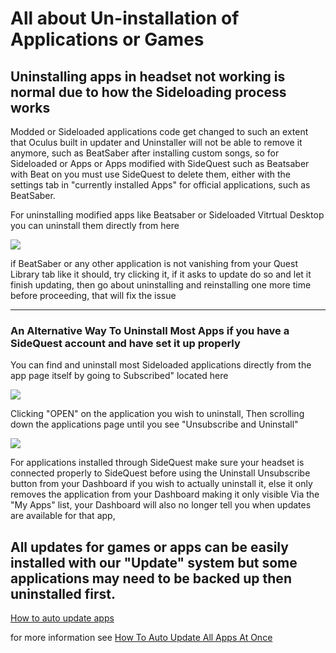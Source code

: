 # All about Un-installation of Applications or Games

## Uninstalling apps in headset not working is normal due to how the Sideloading process works



Modded or Sideloaded applications code get changed to such an extent that Oculus built in updater and Uninstaller will not be able to remove it anymore, such as BeatSaber after installing custom songs, so for Sideloaded or Apps or Apps modified with SideQuest such as Beatsaber with Beat on you must use SideQuest to delete them, either with the settings tab in "currently installed Apps" for official applications, such as BeatSaber.

For uninstalling modified apps like Beatsaber or Sideloaded Vitrtual Desktop you can uninstall them directly from here

![](https://cdn.discordapp.com/attachments/615234075778875453/689217003877433386/Screenshot_1396.png)

if BeatSaber or any other application is not vanishing from your Quest Library tab like it should, try clicking it, if it asks to update do so and let it finish updating, then go about uninstalling and reinstalling one more time before proceeding, that will fix the issue

----------------------------------------------------------------------------------------------------------------------------

### An Alternative Way To Uninstall Most Apps if you have a SideQuest account and have set it up properly

You can find and uninstall most Sideloaded applications directly from the app page itself by going to Subscribed" located here

![](https://cdn.discordapp.com/attachments/615234075778875453/689219814836928552/Screenshot_1398.png)

Clicking "OPEN" on the application you wish to uninstall, Then scrolling down the applications page until you see "Unsubscribe and Uninstall"

![](https://cdn.discordapp.com/attachments/615234075778875453/689221206083240042/Screenshot_1399.png)

For applications installed through SideQuest make sure your headset is connected properly to SideQuest before using the Uninstall Unsubscribe button from your Dashboard if you wish to actually uninstall it, else it only removes the application from your Dashboard making it only visible Via the "My Apps" list, your Dashboard will also no longer tell you when updates are available for that app, 

## All updates for games or apps can be easily installed  with our "Update" system but some applications may need to be backed up then uninstalled first.
[How to auto update apps](https://github.com/the-expanse/SideQuest/wiki/How-to-Auto-Update-app's-and-mods)

for more information see [How To Auto Update All Apps At Once](https://github.com/the-expanse/SideQuest/wiki/How-to-Auto-Update-app's-and-mods)